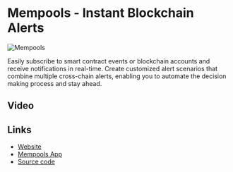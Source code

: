 # Mempools - Instant Blockchain Alerts

![Mempools](https://pbs.twimg.com/media/FndSsPKaIAEn5B8?format=jpg&name=4096x4096)

Easily subscribe to smart contract events or blockchain accounts and receive notifications in real-time. Create customized alert scenarios that combine multiple cross-chain alerts, enabling you to automate the decision making process and stay ahead.

## Video


## Links
- [Website](https://mempools.com/)
- [Mempools App](https://app.mempools.com/)
- [Source code](https://github.com/mempools/mempools-backend)
